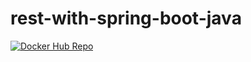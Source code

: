 # rest-with-spring-boot-java

[![Docker Hub Repo](https://img.shields.io/docker/pulls/iurychristmas/RESPOSITORY_NAME.svg)](https://hub.docker.com/repository/docker/iurychristmas/rest-with-spring-boot-java/general)
